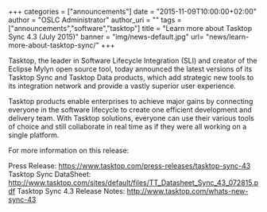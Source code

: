 +++
categories = ["announcements"]
date = "2015-11-09T10:00:00+02:00"
author = "OSLC Administrator"
author_uri = ""
tags = ["announcements","software","tasktop"]
title = "Learn more about Tasktop Sync 4.3 (July 2015)"
banner = "img/news-default.jpg"
url= "news/learn-more-about-tasktop-sync/"
+++

Tasktop, the leader in Software Lifecycle Integration (SLI) and creator of the Eclipse Mylyn open source tool, today announced the latest versions of its Tasktop Sync and Tasktop Data products, which add strategic new tools to its integration network and provide a vastly superior user experience.

Tasktop products enable enterprises to achieve major gains by connecting everyone in the software lifecycle to create one efficient development and delivery team. With Tasktop solutions, everyone can use their various tools of choice and still collaborate in real time as if they were all working on a single platform.

For more information on this release:

Press Release: https://www.tasktop.com/press-releases/tasktop-sync-43
Tasktop Sync DataSheet: http://www.tasktop.com/sites/default/files/TT_Datasheet_Sync_43_072815.pdf
Tasktop Sync 4.3 Release Notes: http://www.tasktop.com/whats-new-sync-43